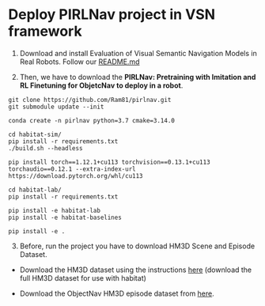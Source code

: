 # Deploy PIRLNav project in VSN framework


1. Download and install Evaluation of Visual Semantic Navigation Models in Real Robots. Follow our [README.md](README.md)


2. Then, we have to download the **PIRLNav: Pretraining with Imitation and RL Finetuning for ObjetcNav to deploy in a robot**. 

```
git clone https://github.com/Ram81/pirlnav.git
git submodule update --init

conda create -n pirlnav python=3.7 cmake=3.14.0

cd habitat-sim/
pip install -r requirements.txt
./build.sh --headless

pip install torch==1.12.1+cu113 torchvision==0.13.1+cu113 torchaudio==0.12.1 --extra-index-url https://download.pytorch.org/whl/cu113

cd habitat-lab/
pip install -r requirements.txt

pip install -e habitat-lab
pip install -e habitat-baselines

pip install -e .
```

3. Before, run the project you have to download HM3D Scene and Episode Dataset.

- Download the HM3D dataset using the instructions [here](https://github.com/facebookresearch/habitat-sim/blob/main/DATASETS.md#habitat-matterport-3d-research-dataset-hm3d) (download the full HM3D dataset for use with habitat)

- Download the ObjectNav HM3D episode dataset from [here](https://github.com/facebookresearch/habitat-lab/blob/main/DATASETS.md#task-datasets).


